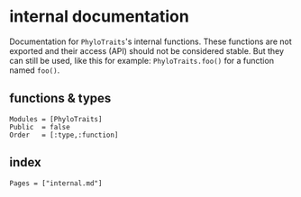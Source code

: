 # internal documentation

Documentation for `PhyloTraits`'s internal functions.
These functions are not exported and their access (API) should not be
considered stable. But they can still be used, like this for example:
`PhyloTraits.foo()` for a function named `foo()`.


## functions & types

```@autodocs
Modules = [PhyloTraits]
Public  = false
Order   = [:type,:function]
```

## index

```@index
Pages = ["internal.md"]
```
